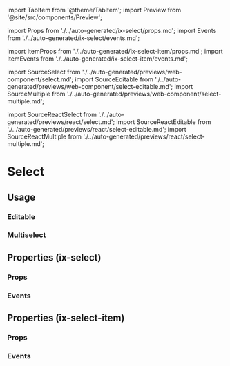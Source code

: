 import TabItem from '@theme/TabItem';
import Preview from '@site/src/components/Preview';

import Props from './../auto-generated/ix-select/props.md';
import Events from './../auto-generated/ix-select/events.md';

import ItemProps from './../auto-generated/ix-select-item/props.md';
import ItemEvents from './../auto-generated/ix-select-item/events.md';

import SourceSelect from './../auto-generated/previews/web-component/select.md';
import SourceEditable from './../auto-generated/previews/web-component/select-editable.md';
import SourceMultiple from './../auto-generated/previews/web-component/select-multiple.md';

import SourceReactSelect from './../auto-generated/previews/react/select.md';
import SourceReactEditable from './../auto-generated/previews/react/select-editable.md';
import SourceReactMultiple from './../auto-generated/previews/react/select-multiple.md';

# Select

## Usage

<Preview name="select" height="18rem">
  <TabItem value="javascript">
    <SourceSelect />
  </TabItem>
  <TabItem value="react">
    <SourceReactSelect />
  </TabItem>
</Preview>

### Editable

<Preview name="select-editable" height="18rem">
  <TabItem value="javascript">
    <SourceEditable />
  </TabItem>
  <TabItem value="react">
    <SourceReactEditable />
  </TabItem>
</Preview>

### Multiselect

<Preview name="select-multiple" height="18rem">
  <TabItem value="javascript">
    <SourceMultiple />
  </TabItem>
  <TabItem value="react">
    <SourceReactMultiple />
  </TabItem>
</Preview>

## Properties (ix-select)

### Props

<Props />

### Events

<Events />

## Properties (ix-select-item)

### Props

<ItemProps />

### Events

<ItemEvents />
